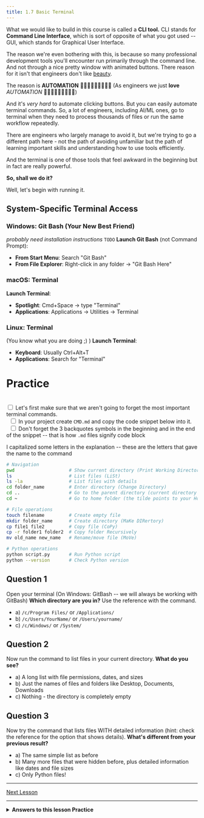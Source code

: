 ```yaml
---
title: 1.7 Basic Terminal
---
```


What we would like to build in this course is called a **CLI tool.**
CLI stands for **Command Line Interface**, which is sort of opposite of what you got used -- GUI, which stands for Graphical User Interface.

The reason we're even bothering with this, is because so many professional development tools you'll encounter run primarily through the command line.  And not through a nice pretty window with animated buttons. There reason for it isn't that engineers don't like [beauty](https://charm.land/).

The reason is **AUTOMATION** 🎀👏🏻📣🎉🤸🏼‍♀️🎊 (As engineers we just **love** *AUTOMATION* 🎀👏🏻📣🎉🤸🏼‍♀️🎊)

And it's *very hard* to automate clicking buttons. But you can easily automate terminal commands. So, a lot of engineers, including AI/ML ones, go to terminal when they need to process thousands of files or run the same workflow repeatedly.

There are engineers who largely manage to avoid it, but we're trying to go a different path here - not the path of avoiding unfamiliar but the path of learning important skills and understanding how to use tools efficiently. 

And the terminal is one of those tools that feel awkward in the beginning but in fact are really powerful.

**So, shall we do it?**

Well, let's begin with running it.
## System-Specific Terminal Access

### Windows: Git Bash (Your New Best Friend)
*probably need installation instructions* `TODO`
**Launch Git Bash** (not Command Prompt):
- **From Start Menu**: Search "Git Bash"
- **From File Explorer**: Right-click in any folder → "Git Bash Here"

### macOS: Terminal
**Launch Terminal**:
- **Spotlight**: Cmd+Space → type "Terminal"
- **Applications**: Applications → Utilities → Terminal

### Linux: Terminal
(You know what you are doing ;) )
**Launch Terminal**:
- **Keyboard**: Usually Ctrl+Alt+T
- **Applications**: Search for "Terminal"

# Practice

<br><input type="checkbox"> Let's first make sure that we aren't going to forget the most important terminal commands.
<br>&nbsp;&nbsp;<input type="checkbox"> In your project create `CMD.md` and copy the code snippet below into it.
<br>&nbsp;&nbsp;<input type="checkbox"> Don't forget the 3 backquotes symbols in the beginning and in the end of the snippet -- that is how `.md` files signify code block

I capitalized some letters in the explanation -- these are the letters that gave the name to the command
```bash
# Navigation
pwd                    # Show current directory (Print Working Directory)
ls                     # List files (LiSt)
ls -la                 # List files with details
cd folder_name         # Enter directory (Change Directory)
cd ..                  # Go to the parent directory (current directory is just .)
cd ~                   # Go to home folder (the tilde points to your Home Folder)

# File operations
touch filename         # Create empty file
mkdir folder_name      # Create directory (MaKe DIRertory)
cp file1 file2         # Copy file (CoPy)
cp -r folder1 folder2  # Copy folder Recursively
mv old_name new_name   # Rename/move file (MoVe)

# Python operations
python script.py       # Run Python script 
python --version       # Check Python version
````

## Question 1
Open your terminal (On Windows: GitBash -- we will always be working with GitBash)
**Which directory are you in?** Use the reference with the command.

- a) `/c/Program Files/` or `/Applications/` 
- b) `/c/Users/YourName/` or `/Users/yourname/` 
- c) `/c/Windows/` or `/System/`

## Question 2
Now run the command to list files in your current directory. **What do you see?**

- a) A long list with file permissions, dates, and sizes 
- b) Just the names of files and folders like Desktop, Documents, Downloads 
- c) Nothing - the directory is completely empty

## Question 3

Now try the command that lists files WITH detailed information (hint: check the reference for the option that shows details). **What's different from your previous result?**

- a) The same simple list as before 
- b) Many more files that were hidden before, plus detailed information like dates and file sizes 
- c) Only Python files!


---
[Next Lesson](8_file_system_navigation)

---



<details>
<summary><b>Answers to this lesson Practice</b></summary>

<b>Question 1 - Correct answer:</b>
<p>
b) /c/Users/YourName/ or /Users/yourname/
</p>
<p>
When you open a terminal, by default it opens you home directory. You can confirm this with the `pwd` command (print working directory). *Those of you who configured an alternative start directory* -- good for you!
</p>

<b>Question 2 - Correct answer:</b>
<p>
b) Just the names of files and folders like Desktop, Documents, Downloads
</p>
<p>
The basic `ls` command shows a simple list of visible files and folders in your current directory. In your home directory, you'll typically see common folders like Desktop, Documents, Downloads, Pictures, etc.
</p>

<b>Question 3 - Correct answer:</b>
<p>
b) You see many more files that were hidden before, plus detailed information like dates and file sizes
</p>
<p>
The `ls -la` command (long format with all files) shows hidden files (those starting with a dot), plus detailed information including file permissions, ownership, file size, and modification dates. This reveals much more than the basic `ls` command.
</p>

</details>
<!-- end of answers section -->

